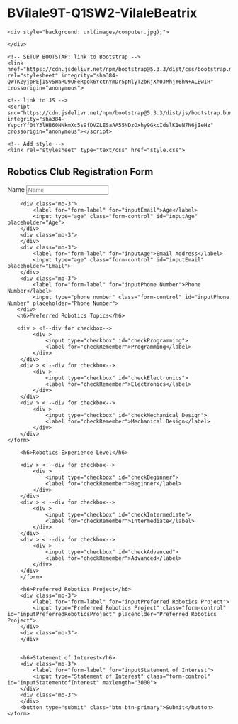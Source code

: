 # BVilale9T-Q1SW2-VilaleBeatrix
<!DOCTYPE html>
<html>
<head>
	<meta charset="utf-8">
	<title>Robotics Club Registration</title>

	<div style="background: url(images/computer.jpg);">
		
	</div>

	<!-- SETUP BOOTSTAP: link to Bootstrap -->
	<link href="https://cdn.jsdelivr.net/npm/bootstrap@5.3.3/dist/css/bootstrap.min.css" rel="stylesheet" integrity="sha384-QWTKZyjpPEjISv5WaRU9OFeRpok6YctnYmDr5pNlyT2bRjXh0JMhjY6hW+ALEwIH" crossorigin="anonymous">

	<!-- link to JS -->
	<script src="https://cdn.jsdelivr.net/npm/bootstrap@5.3.3/dist/js/bootstrap.bundle.min.js" integrity="sha384-YvpcrYf0tY3lHB60NNkmXc5s9fDVZLESaAA55NDzOxhy9GkcIdslK1eN7N6jIeHz" crossorigin="anonymous"></script>

	<!-- Add style -->
	<link rel="stylesheet" type="text/css" href="style.css">	
	
</head>
<body>
<div class="alert alert-success" alert-dismissible fade show>
	


</div>
<div class="container">
	<h2>Robotics Club Registration Form</h2>
	<form>
		<form>
	    <div class="mb-3">
	        <label for="form-label" for="inputName">Name</label>
	        <input type="Name" class="form-control" id="inputName" placeholder="Name">
	    </div>
	    <div class="mb-3">
	    </div>
	   
	    <div class="mb-3">
	        <label for="form-label" for="inputEmail">Age</label>
	        <input type="age" class="form-control" id="inputAge" placeholder="Age">
	    </div>
	    <div class="mb-3">
	    </div>
        <div class="mb-3">
	        <label for="form-label" for="inputAge">Email Address</label>
	        <input type="age" class="form-control" id="inputEmail" placeholder="Email">
	    </div>
        <div class="mb-3">
	        <label for="form-label" for="inputPhone Number">Phone Number</label>
	        <input type="phone number" class="form-control" id="inputPhone Number" placeholder="Phone Number">
	   </div>
	   <h6>Preferred Robotics Topics</h6>

	   <div > <!--div for checkbox-->
	        <div >
	            <input type="checkbox" id="checkProgramming">
	            <label for="checkRemember">Programming</label>
	        </div>
	    </div>
	    <div > <!--div for checkbox-->
	        <div >
	            <input type="checkbox" id="checkElectronics">
	            <label for="checkRemember">Electronics</label>
	        </div>
	    </div>
	    <div > <!--div for checkbox-->
	        <div >
	            <input type="checkbox" id="checkMechanical Design">
	            <label for="checkRemember">Mechanical Design</label>
	        </div>
	    </div>
	</form>
	    
	    <h6>Robotics Experience Level</h6>

	    <div > <!--div for checkbox-->
	        <div >
	            <input type="checkbox" id="checkBeginner">
	            <label for="checkRemember">Beginner</label>
	        </div>
	    </div>
	    <div > <!--div for checkbox-->
	        <div >
	            <input type="checkbox" id="checkIntermediate">
	            <label for="checkRemember">Intermediate</label>
	        </div>
	    </div>
	    <div > <!--div for checkbox-->
	        <div >
	            <input type="checkbox" id="checkAdvanced">
	            <label for="checkRemember">Advanced</label>
	        </div>
	    </div>
        </form>

        <h6>Preferred Robotics Project</h6>
        <div class="mb-3">
	        <label for="form-label" for="inputPreferred Robotics Project">
	        <input type="Preferred Robotics Project" class="form-control" id="inputPreferredRoboticsProject" placeholder="Preferred Robotics Project">
	    </div>
	    <div class="mb-3">
	    </div>
	        
        
	    <h6>Statement of Interest</h6>
        <div class="mb-3">
	        <label for="form-label" for="inputStatement of Interest">
	        <input type="Statement of Interest" class="form-control" id="inputStatementofInterest" maxlength="3000">
	    </div>
	    <div class="mb-3">
	    </div>
	    <button type="submit" class="btn btn-primary">Submit</button>
	</form>
</div>
